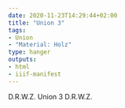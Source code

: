 ```yaml
---
date: 2020-11-23T14:29:44+02:00
title: "Union 3"
tags:
- Union
- "Material: Holz"
type: hanger
outputs:
- html
- iiif-manifest
---
```

D.R.W.Z. Union 3 D.R.W.Z.
